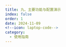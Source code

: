 ```yaml
---
title: 九、主要功能与配置演示
index: false
order: 1
date: 2024-11-09
<!--icon: laptop-code-->
category:
  - 使用指南
---
```


<Catalog />
